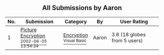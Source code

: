 ﻿<div align="center">

## All Submissions by Aaron

</div>

No.  | Submission | Category | By   | User Rating
---- | ---------- | -------- | ---- | -----------
1 | [Picture Encryption<br /><sup>2002-06-05 13:54:34</sup>](https://github.com/Planet-Source-Code/aaron-picture-encryption__1-35507) | [Encryption<br /><sup>Visual Basic</sup>](../ByCategory/encryption__1-48.md) | Aaron | 3.6 (18 globes from 5 users)
